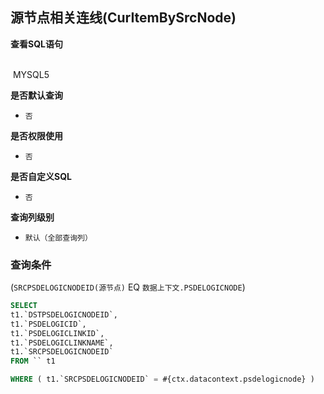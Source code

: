 ## 源节点相关连线(CurItemBySrcNode) <!-- {docsify-ignore-all} -->



<p class="panel-title"><b>查看SQL语句</b></p>
<br>

<el-row>
&nbsp;<el-tag @click="MYSQL5 = true">MYSQL5</el-tag>
</el-row>

<br>
<p class="panel-title"><b>是否默认查询</b></p>

* `否`

<p class="panel-title"><b>是否权限使用</b></p>

* `否`

<p class="panel-title"><b>是否自定义SQL</b></p>

* `否`

<p class="panel-title"><b>查询列级别</b></p>

* `默认（全部查询列）`



### 查询条件

(`SRCPSDELOGICNODEID(源节点)` EQ `数据上下文.PSDELOGICNODE`)





<el-dialog v-model="MYSQL5" title="MYSQL5">

```sql
SELECT
t1.`DSTPSDELOGICNODEID`,
t1.`PSDELOGICID`,
t1.`PSDELOGICLINKID`,
t1.`PSDELOGICLINKNAME`,
t1.`SRCPSDELOGICNODEID`
FROM `` t1 

WHERE ( t1.`SRCPSDELOGICNODEID` = #{ctx.datacontext.psdelogicnode} )
```

</el-dialog>

<script>
 const { createApp } = Vue
  createApp({
    data() {
      return {
                MYSQL5 : false
        
      }
    },
    methods: {
    }
  }).use(ElementPlus).mount('#app')
</script>